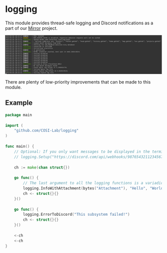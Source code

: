 # logging

This module provides thread-safe logging and Discord notifications as a part of our [Mirror](https://github.com/COSI-Lab/Mirror) project.

![Screenshot](screenshot.png)

There are plenty of low-priority improvements that can be made to this module.

## Example

```go
package main

import (
    "github.com/COSI-Lab/logging"
)

func main() {
    // Optional: If you only want messages to be displayed in the terminal there is no need to run `Setup`
    // logging.Setup("https://discord.com/api/webhooks/987654321123456789/S3cR3TwebH00KuRl", "01234567890123456789")

    ch := make(chan struct{})

    go func() {
        // The last argument to all the logging functions is a variadic ...interface{} which is eventually evulated with fmt.Println(...v)
        logging.InfoWithAttachment(bytes("Attachment"), "Hello", "World!")
        ch <- struct{}{}
    }()

    go func() {
        logging.ErrorToDiscord("This subsystem failed!")
        ch <- struct{}{}
    }()

    <-ch
    <-ch
}
```
